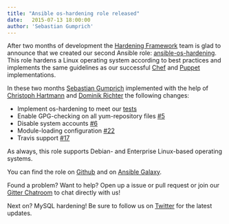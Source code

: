 ```yaml
---
title: "Ansible os-hardening role released"
date:   2015-07-13 18:00:00
author: 'Sebastian Gumprich'
---
```


After two months of development the [Hardening Framework](http://dev-sec.io/) team is glad to announce that we created our second Ansible role: [ansible-os-hardening](https://github.com/dev-sec/ansible-os-hardening/). This role hardens a Linux operating system according to best practices and implements the same guidelines as our successful [Chef](https://github.com/dev-sec/chef-os-hardening) and [Puppet](https://github.com/dev-sec/puppet-os-hardening) implementations.

In these two months [Sebastian Gumprich](https://www.zufallsheld.de) implemented with the help of [Christoph Hartmann](https://github.com/chris-rock) and [Dominik Richter](https://github.com/arlimus) the following changes:

 * Implement os-hardening to meet our [tests](https://github.com/dev-sec/tests-os-hardening)
 * Enable GPG-checking on all yum-repository files [#5](https://github.com/dev-sec/ansible-os-hardening/pull/5)
 * Disable system accounts [#6](https://github.com/dev-sec/ansible-os-hardening/issues/6)
 * Module-loading configuration [#22](https://github.com/dev-sec/ansible-os-hardening/pull/22)
 * Travis support [#17](https://github.com/dev-sec/ansible-os-hardening/pull/17)

As always, this role supports Debian- and Enterprise Linux-based operating systems.

You can find the role on [Github](https://github.com/dev-sec/ansible-os-hardening/) and on [Ansible Galaxy](https://galaxy.ansible.com/list#/roles/4248).

Found a problem? Want to help? Open up a issue or pull request or join our [Gitter Chatroom](https://gitter.im/dev-sec/general) to chat directly with us!

Next on? MySQL hardening! Be sure to follow us on [Twitter](https://twitter.com/hardening_io) for the latest updates.
